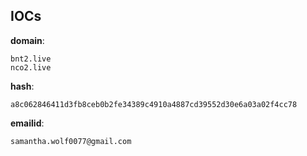 
## IOCs

__domain__:

```text
bnt2.live
nco2.live
```
__hash__:

```text
a8c062846411d3fb8ceb0b2fe34389c4910a4887cd39552d30e6a03a02f4cc78
```
__emailid__:

```text
samantha.wolf0077@gmail.com
```